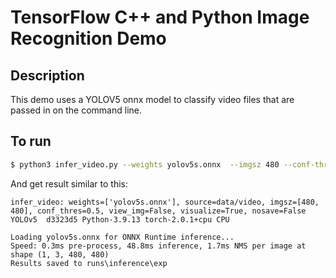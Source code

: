 # TensorFlow C++ and Python Image Recognition Demo

## Description

This demo uses a YOLOV5 onnx model to classify video files that are passed
in on the command line.

## To run

```bash
$ python3 infer_video.py --weights yolov5s.onnx  --imgsz 480 --conf-thres 0.5 --source data/video --visualize 
```

And get result similar to this:
```
infer_video: weights=['yolov5s.onnx'], source=data/video, imgsz=[480, 480], conf_thres=0.5, view_img=False, visualize=True, nosave=False
YOLOv5  d3323d5 Python-3.9.13 torch-2.0.1+cpu CPU

Loading yolov5s.onnx for ONNX Runtime inference...
Speed: 0.3ms pre-process, 48.8ms inference, 1.7ms NMS per image at shape (1, 3, 480, 480)
Results saved to runs\inference\exp
```

